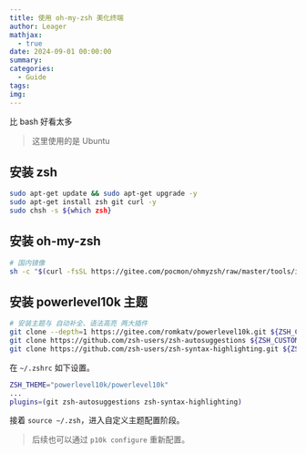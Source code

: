 ```yaml
---
title: 使用 oh-my-zsh 美化终端
author: Leager
mathjax:
  - true
date: 2024-09-01 00:00:00
summary:
categories:
  - Guide
tags:
img:
---
```


比 bash 好看太多

<!-- more -->

> 这里使用的是 Ubuntu

## 安装 zsh

```bash
sudo apt-get update && sudo apt-get upgrade -y
sudo apt-get install zsh git curl -y
sudo chsh -s ${which zsh}
```

## 安装 oh-my-zsh

```bash
# 国内镜像
sh -c "$(curl -fsSL https://gitee.com/pocmon/ohmyzsh/raw/master/tools/install.sh)"
```

## 安装 powerlevel10k 主题

```bash
# 安装主题与 自动补全、语法高亮 两大插件
git clone --depth=1 https://gitee.com/romkatv/powerlevel10k.git ${ZSH_CUSTOM:-$HOME/.oh-my-zsh/custom}/themes/powerlevel10k
git clone https://github.com/zsh-users/zsh-autosuggestions ${ZSH_CUSTOM:-~/.oh-my-zsh/custom}/plugins/zsh-autosuggestions
git clone https://github.com/zsh-users/zsh-syntax-highlighting.git ${ZSH_CUSTOM:-~/.oh-my-zsh/custom}/plugins/zsh-syntax-highlighting
```

在 `~/.zshrc` 如下设置。

```bash
ZSH_THEME="powerlevel10k/powerlevel10k"
...
plugins=(git zsh-autosuggestions zsh-syntax-highlighting)
```

接着 `source ~/.zsh`，进入自定义主题配置阶段。

> 后续也可以通过 `p10k configure` 重新配置。